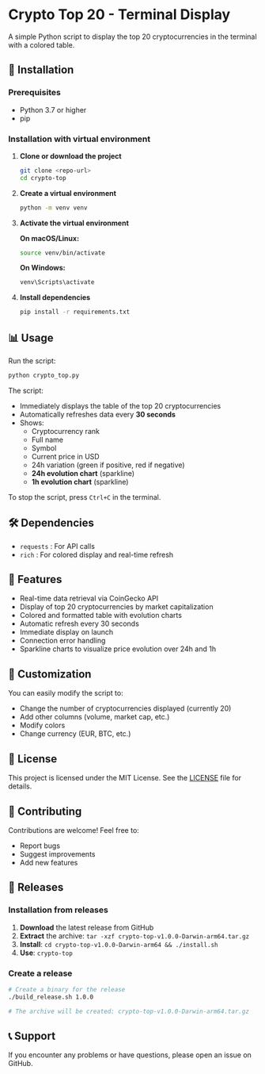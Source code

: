 # Crypto Top 20 - Terminal Display

A simple Python script to display the top 20 cryptocurrencies in the terminal with a colored table.

## 🚀 Installation

### Prerequisites

- Python 3.7 or higher
- pip

### Installation with virtual environment

1. **Clone or download the project**

   ```bash
   git clone <repo-url>
   cd crypto-top
   ```

2. **Create a virtual environment**

   ```bash
   python -m venv venv
   ```

3. **Activate the virtual environment**

   **On macOS/Linux:**

   ```bash
   source venv/bin/activate
   ```

   **On Windows:**

   ```bash
   venv\Scripts\activate
   ```

4. **Install dependencies**

   ```bash
   pip install -r requirements.txt
   ```

## 📊 Usage

Run the script:

```bash
python crypto_top.py
```

The script:

- Immediately displays the table of the top 20 cryptocurrencies
- Automatically refreshes data every **30 seconds**
- Shows:
  - Cryptocurrency rank
  - Full name
  - Symbol
  - Current price in USD
  - 24h variation (green if positive, red if negative)
  - **24h evolution chart** (sparkline)
  - **1h evolution chart** (sparkline)

To stop the script, press `Ctrl+C` in the terminal.

## 🛠️ Dependencies

- `requests` : For API calls
- `rich` : For colored display and real-time refresh

## 📝 Features

- Real-time data retrieval via CoinGecko API
- Display of top 20 cryptocurrencies by market capitalization
- Colored and formatted table with evolution charts
- Automatic refresh every 30 seconds
- Immediate display on launch
- Connection error handling
- Sparkline charts to visualize price evolution over 24h and 1h

## 🔧 Customization

You can easily modify the script to:

- Change the number of cryptocurrencies displayed (currently 20)
- Add other columns (volume, market cap, etc.)
- Modify colors
- Change currency (EUR, BTC, etc.)

## 📄 License

This project is licensed under the MIT License. See the [LICENSE](LICENSE) file for details.

## 🤝 Contributing

Contributions are welcome! Feel free to:

- Report bugs
- Suggest improvements
- Add new features

## 🚀 Releases

### Installation from releases

1. **Download** the latest release from GitHub
2. **Extract** the archive: `tar -xzf crypto-top-v1.0.0-Darwin-arm64.tar.gz`
3. **Install**: `cd crypto-top-v1.0.0-Darwin-arm64 && ./install.sh`
4. **Use**: `crypto-top`

### Create a release

```bash
# Create a binary for the release
./build_release.sh 1.0.0

# The archive will be created: crypto-top-v1.0.0-Darwin-arm64.tar.gz
```

## 📞 Support

If you encounter any problems or have questions, please open an issue on GitHub.

